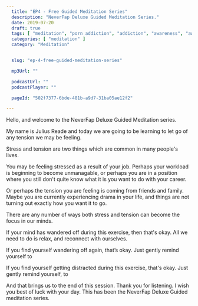 ```yaml
---
  title: "EP4 - Free Guided Meditation Series"
  description: "NeverFap Deluxe Guided Meditation Series."
  date: 2019-07-20
  draft: true
  tags: [ "meditation", "porn addiction", "addiction", "awareness", "awareness exercises", "perspective", "nofap", "neverfap", "neverfap deluxe" ]
  categories: [ "meditation" ]
  category: "Meditation"


  slug: "ep-4-free-guided-meditation-series"

  mp3Url: ""

  podcastUrl: ""
  podcastPlayer: ""

  pageId: "502f7377-6bde-481b-a9d7-31ba05ae12f2"

---
```



<!-- relaxed -->

Hello, and welcome to the NeverFap Deluxe Guided Meditation series.

My name is Julius Reade and today we are going to be learning to let go of any tension we may be feeling.

Stress and tension are two things which are common in many people's lives.

You may be feeling stressed as a result of your job. Perhaps your workload is beginning to become unmanagable, or perhaps you are in a position where you still don't quite know what it is you want to do with your career.

Or perhaps the tension you are feeling is coming from friends and family. Maybe you are currently experiencing drama in your life, and things are not turning out exactly how you want it to go.

There are any number of ways both stress and tension can become the focus in our minds.






If your mind has wandered off during this exercise, then that's okay. All we need to do is relax, and reconnect with ourselves.


If you find yourself wandering off again, that’s okay. Just gently remind yourself to


If you find yourself getting distracted during this exercise, that's okay. Just gently remind yourself, to


And that brings us to the end of this session. Thank you for listening. I wish you best of luck with your day. This has been the NeverFap Deluxe Guided meditation series.



<!--
Hello, and welcome to the NeverFap Deluxe Meditation series.

My name is Julius Reade and today I will be guiding you through the wonderful world of awareness.

Today's guided meditation is going to be a little bit different from others.

Instead of focusing on a particular technique, instead we're going to take a bit more of a philosophical approach.

Sometimes it can help to have a topic or theme to think about while we meditate.

And today, I want to talk about this concept of beauty.

Precisely, for the next ten minutes or so, I want you to focus on what beauty means to you.

For example, what does it mean to feel beautiful? Is it the same feeling as being happy?

Or, maybe you don't view beauty as a feeling. Maybe you view beauty as something more visual. Something detached from feeling.

Well, in today's session, I want you to try and feel beautiful, and to feel empowered by that feeling of beauty.

Maybe it's something you've never experienced before. That feelings of beauty.

And really, it comes down to our emotions and feelings and how we perceive them.

For example, there's this misconception that feelings are something that happen to us.

Like, when it's raining outside and we feel sad.

What we discount is the fact that we produced that emotion or feeling.

What happens is that we seem to skip ahead to the feeling or emotions, without realising that someone had to have created that emotion.

That someone, obviously being yourself.

Which is to say that you can create emotions and feelings at will, and that feeling of being beautiful is really no different.

You can simply feel beautiful, just by thinking about the feeling and what it means to you.

So that's what I want you to do, is to feel beautiful. To embrace that feeling and really try and understand what this feeling is.



Like all feelings, it really does just come down to practice.

The more you practice feeling anything, the better you will become at experiencing it and producing that feeling.
 -->
